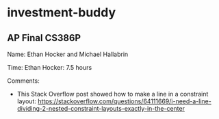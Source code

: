 # investment-buddy
## AP Final CS386P

Name: Ethan Hocker and Michael Hallabrin

Time: Ethan Hocker: 7.5 hours

Comments:
*  This Stack Overflow post showed how to make a line in a constraint layout: https://stackoverflow.com/questions/64111669/i-need-a-line-dividing-2-nested-constraint-layouts-exactly-in-the-center 
